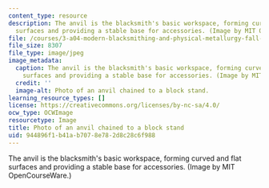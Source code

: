 ```yaml
---
content_type: resource
description: The anvil is the blacksmith's basic workspace, forming curved and flat
  surfaces and providing a stable base for accessories. (Image by MIT OpenCourseWare.)
file: /courses/3-a04-modern-blacksmithing-and-physical-metallurgy-fall-2008/944896f1b41ab7078e782d8c28c6f988_3-a04f08-th.jpg
file_size: 8307
file_type: image/jpeg
image_metadata:
  caption: The anvil is the blacksmith's basic workspace, forming curved and flat
    surfaces and providing a stable base for accessories. (Image by MIT OpenCourseWare.)
  credit: ''
  image-alt: Photo of an anvil chained to a block stand.
learning_resource_types: []
license: https://creativecommons.org/licenses/by-nc-sa/4.0/
ocw_type: OCWImage
resourcetype: Image
title: Photo of an anvil chained to a block stand
uid: 944896f1-b41a-b707-8e78-2d8c28c6f988
---
```

The anvil is the blacksmith's basic workspace, forming curved and flat surfaces and providing a stable base for accessories. (Image by MIT OpenCourseWare.)